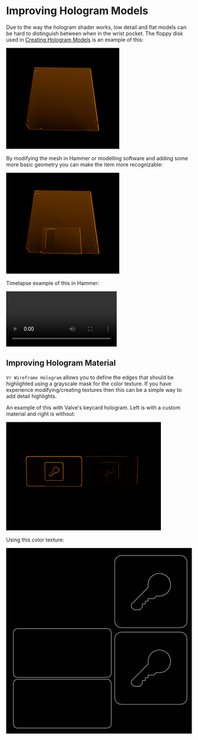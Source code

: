 # Improving Hologram Models

Due to the way the hologram shader works, low detail and flat models can be hard to distinguish between when in the wrist pocket. The floppy disk used in [Creating Hologram Models](hologram_creation.md) is an example of this:

![](img/flat_unmodified_icon.png)

By modifying the mesh in Hammer or modelling software and adding some more basic geometry you can make the item more recognizable:

![](img/detailed_modified_icon.png)

Timelapse example of this in Hammer:

![](img/improved_model_example.mp4)

## Improving Hologram Material

`Vr Wireframe Hologram` allows you to define the edges that should be highlighted using a grayscale mask for the color texture. If you have experience modifying/creating textures then this can be a simple way to add detail highlights.

An example of this with Valve's keycard hologram. Left is with a custom material and right is without:

![](img/highlight_hologram.png)

Using this color texture:

![](img/keycard_hologram_highlight.png)
